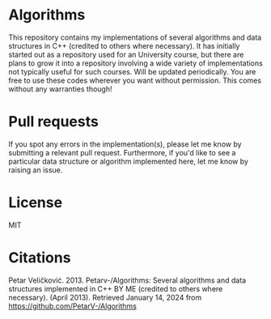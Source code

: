 # Algorithms
This repository contains my implementations of several algorithms and data structures in C++ (credited to others where necessary). It has initially started out as a repository used for an University course, but there are plans to grow it into a repository involving a wide variety of implementations not typically useful for such courses. Will be updated periodically. You are free to use these codes wherever you want without permission. This comes without any warranties though!

# Pull requests
If you spot any errors in the implementation(s), please let me know by submitting a relevant pull request. Furthermore, if you'd like to see a particular data structure or algorithm implemented here, let me know by raising an issue.

# License
MIT

# Citations
Petar Veličković. 2013. Petarv-/Algorithms: Several algorithms and data structures implemented in C++ BY ME (credited to others where necessary). (April 2013). Retrieved January 14, 2024 from https://github.com/PetarV-/Algorithms 
